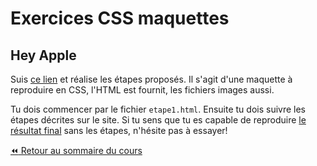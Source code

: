 # Exercices CSS maquettes

## Hey Apple

Suis [ce lien](https://www.alsacreations.com/tuto/lire/555-design-css-complet-5-etapes.html) et réalise les étapes proposés. Il s'agit d'une maquette à reproduire en CSS, l'HTML est fournit, les fichiers images aussi.

Tu dois commencer par le fichier `etape1.html`. Ensuite tu dois suivre les étapes décrites sur le site. Si tu sens que tu es capable de reproduire [le résultat final](https://www.alsacreations.com/xmedia/tuto/exemples/design_css/etape5.html) sans les étapes, n'hésite pas à essayer!

[:rewind: Retour au sommaire du cours](./README.md#table-des-matières)
